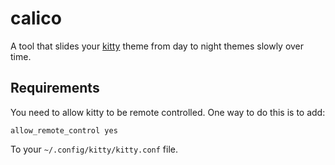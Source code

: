 # calico

A tool that slides your [kitty](https://github.com/kovidgoyal/kitty) theme from day to night themes slowly over time.

## Requirements

You need to allow kitty to be remote controlled. One way to do this is to add:

    allow_remote_control yes

To your `~/.config/kitty/kitty.conf` file.
